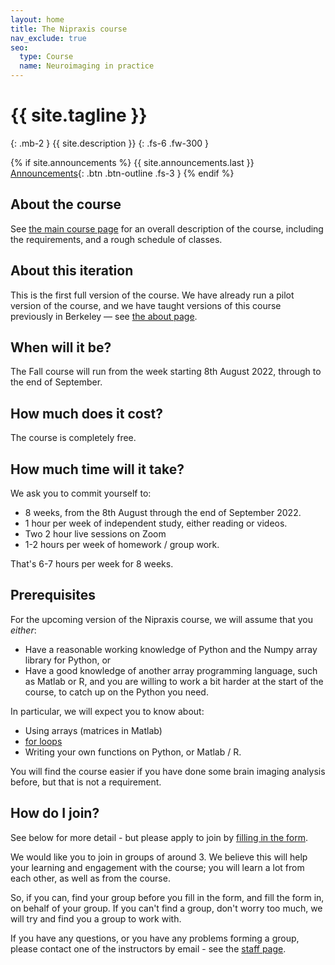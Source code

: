 ```yaml
---
layout: home
title: The Nipraxis course
nav_exclude: true
seo:
  type: Course
  name: Neuroimaging in practice
---
```


# {{ site.tagline }}
{: .mb-2 }
{{ site.description }}
{: .fs-6 .fw-300 }

{% if site.announcements %}
{{ site.announcements.last }}
[Announcements](announcements.md){: .btn .btn-outline .fs-3 }
{% endif %}

## About the course

See [the main course page](https://nipraxis.org) for an overall
description of the course, including the requirements, and a rough
schedule of classes.

## About this iteration

This is the first full version of the course.  We have already run a
pilot version of the course, and we have taught versions of this
course previously in Berkeley — see [the about page](about#resources).

## When will it be?

The Fall course will run from the week starting 8th August 2022, through to the end of September.

## How much does it cost?

The course is completely free.

## How much time will it take?

We ask you to commit yourself to:

* 8 weeks, from the 8th August through the end of September 2022.
* 1 hour per week of independent study, either reading or videos.
* Two 2 hour live sessions on Zoom
* 1-2 hours per week of homework / group work.

That's 6-7 hours per week for 8 weeks.

## Prerequisites

For the upcoming version of the Nipraxis course, we will assume that you *either*:

* Have a reasonable working knowledge of Python and the Numpy array
  library for Python, or
* Have a good knowledge of another array programming language, such as
  Matlab or R, and you are willing to work a bit harder at the start of the course, to catch up on the Python you need.

In particular, we will expect you to know about:

* Using arrays (matrices in Matlab)
* [for loops](https://en.wikipedia.org/wiki/For_loop)
* Writing your own functions on Python, or Matlab / R.

You will find the course easier if you have done some brain imaging
analysis before, but that is not a requirement.

## How do I join?

See below for more detail - but please apply to join by [filling in
the form]( https://forms.gle/R7ggZGrqSNhgRSGn9).

We would like you to join in groups of around 3.  We believe this will
help your learning and engagement with the course; you will learn a
lot from each other, as well as from the course.

So, if you can, find your group before you fill in the form, and fill
the form in, on behalf of your group.  If you can't find a group,
don't worry too much, we will try and find you a group to work with.

If you have any questions, or you have any problems forming a group,
please contact one of the instructors by email - see the [staff
page](staff).
